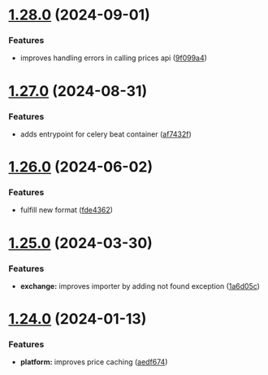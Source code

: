 # [1.28.0](https://github.com/ghorbani-mohammad/Crypto-Assets-Manager/compare/v1.27.0...v1.28.0) (2024-09-01)


### Features

* improves handling errors in calling prices api ([9f099a4](https://github.com/ghorbani-mohammad/Crypto-Assets-Manager/commit/9f099a49f5532df881a818a9ca0f7c7123a65b22))



# [1.27.0](https://github.com/ghorbani-mohammad/Crypto-Assets-Manager/compare/v1.26.0...v1.27.0) (2024-08-31)


### Features

* adds entrypoint for celery beat container ([af7432f](https://github.com/ghorbani-mohammad/Crypto-Assets-Manager/commit/af7432f996518ea3634e84051286e7829cfeb41b))



# [1.26.0](https://github.com/ghorbani-mohammad/Crypto-Assets-Manager/compare/v1.25.0...v1.26.0) (2024-06-02)


### Features

* fulfill new format ([fde4362](https://github.com/ghorbani-mohammad/Crypto-Assets-Manager/commit/fde4362f0d379cd4531b1c4fff0ea8c1a33a298c))



# [1.25.0](https://github.com/ghorbani-mohammad/Crypto-Assets-Manager/compare/v1.24.0...v1.25.0) (2024-03-30)


### Features

* **exchange:** improves importer by adding not found exception ([1a6d05c](https://github.com/ghorbani-mohammad/Crypto-Assets-Manager/commit/1a6d05c2da14d5e1876ec3f46d6fd160493ca86c))



# [1.24.0](https://github.com/ghorbani-mohammad/Crypto-Assets-Manager/compare/v1.23.1...v1.24.0) (2024-01-13)


### Features

* **platform:** improves price caching ([aedf674](https://github.com/ghorbani-mohammad/Crypto-Assets-Manager/commit/aedf674ff11245bb3931237109e4eb7c2f1e8fc5))



